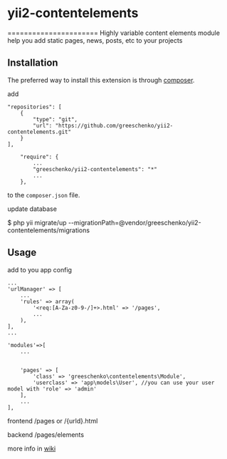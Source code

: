 # yii2-contentelements
======================
Highly variable content elements module help you add static pages, news, posts, etc to your projects


Installation
------------

The preferred way to install this extension is through [composer](http://getcomposer.org/download/).

add

```
"repositories": [
    {
        "type": "git",
        "url": "https://github.com/greeschenko/yii2-contentelements.git"
    }
],
```

```
    "require": {
        ...
        "greeschenko/yii2-contentelements": "*"
        ...
    },
```

to the `composer.json` file.


update database

$ php yii migrate/up --migrationPath=@vendor/greeschenko/yii2-contentelements/migrations


Usage
-----

add to you app config

```
...
'urlManager' => [
    ...
    'rules' => array(
        '<req:[A-Za-z0-9-/]+>.html' => '/pages',
        ...
    ),
],
...

'modules'=>[
    ...


    'pages' => [
        'class' => 'greeschenko\contentelements\Module',
        'userclass' => 'app\models\User', //you can use your user model with 'role' => 'admin'
    ],
    ...
],

```

frontend  /pages or /{urld}.html

backend  /pages/elements

more info in [wiki](https://github.com/greeschenko/yii2-contentelements/wiki)
